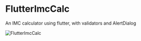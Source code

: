 # FlutterImcCalc

An IMC calculator using flutter, with validators and AlertDialog

![FlutterImcCalc](https://github.com/reness0/flutter-imc-calculator/blob/master/FlutterImcCalc.gif)


